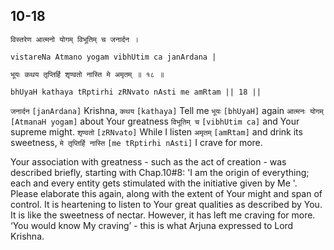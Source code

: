 ## 10-18


```shloka-sa
विस्तरेण आत्मनो योगम् विभूतिम् च जनार्दन ।
```
```shloka-sa-hk
vistareNa Atmano yogam vibhUtim ca janArdana |
```
```shloka-sa
भूयः कथय तृप्तिर्हि शृण्वतो नास्ति मे अमृतम् ॥ १८ ॥
```
```shloka-sa-hk
bhUyaH kathaya tRptirhi zRNvato nAsti me amRtam || 18 ||
```

`जनार्दन` `[janArdana]` Krishna, `कथय` `[kathaya]` Tell me `भूयः` `[bhUyaH]` again `आत्मनः योगम्` `[AtmanaH yogam]` about Your greatness `विभूतिम् च` `[vibhUtim ca]` and Your supreme might. `शृण्वतो` `[zRNvato]` While I listen `अमृतम्` `[amRtam]` and drink its sweetness, `मे तृप्तिर्हि नास्ति` `[me tRptirhi nAsti]` I crave for more.

Your association with greatness - such as the act of creation - was described briefly, starting with Chap.10#8: 'I am the origin of everything; each and every entity gets stimulated with the initiative given by Me '.
Please elaborate this again, along with the extent of Your might and span of control. It is heartening to listen to Your great qualities as described by You. It is like the sweetness of nectar. However, it has left me craving for more. 
‘You would know My craving’ - this is what Arjuna expressed to Lord Krishna.

